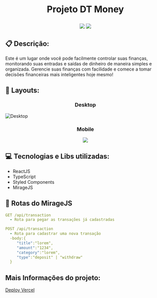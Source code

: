 # <p align="center">Projeto DT Money</p>

<p align = "center">
   <img src="https://img.shields.io/badge/author-Rafael_Soares-4dae71?style=flat-square" />
   <img src="https://img.shields.io/github/languages/count/rafaelsoares07/dt-money?color=4dae71&style=flat-square" />
</p>

## :clipboard: Descrição:
Este é um lugar onde você pode facilmente controlar suas finanças, monitorando suas entradas e saídas de dinheiro de maneira simples e organizada.
Gerencie suas finanças com facilidade e comece a tomar decisões financeiras mais inteligentes hoje mesmo!

## :art: Layouts:
### <p align="center">Desktop</p>
![Desktop](https://user-images.githubusercontent.com/88918826/221388791-4e93705e-e47b-443a-b83d-68eeba8c7dd3.png)
### <p align="center">Mobile</p>
<div align="center">
   <img src="https://user-images.githubusercontent.com/88918826/221389117-9878314e-65df-4518-8d6c-c186af833842.png"/>
</div>


## :computer: Tecnologias e Libs utilizadas:
- ReactJS
- TypeScript
- Styled Components
- MirageJS

## :rocket: Rotas do MirageJS
```yml
GET /api/transaction
  - Rota para pegar as transações já cadastradas
```

```yml
POST /api/transaction
  - Rota para cadastrar uma nova transação
  -body:{
     "title":"lorem",
     "amount":"1234",
     "category":"lorem",
     "type":"deposit" | "withdraw"
  }
```
## Mais Informações do projeto:
[Deploy Vercel](https://dt-money-nine-dun.vercel.app/)

